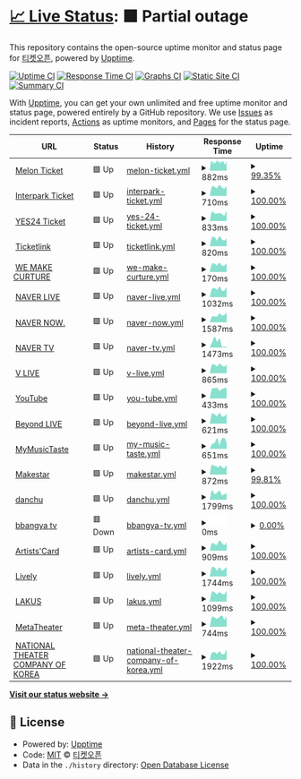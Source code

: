 # [📈 Live Status](https://ticketopen.github.io): <!--live status--> **🟧 Partial outage**

This repository contains the open-source uptime monitor and status page for [티켓오픈](https://ticketopen.github.io), powered by [Upptime](https://github.com/upptime/upptime).

[![Uptime CI](https://github.com/TicketOpen/status/workflows/Uptime%20CI/badge.svg)](https://github.com/TicketOpen/status/actions?query=workflow%3A%22Uptime+CI%22)
[![Response Time CI](https://github.com/TicketOpen/status/workflows/Response%20Time%20CI/badge.svg)](https://github.com/TicketOpen/status/actions?query=workflow%3A%22Response+Time+CI%22)
[![Graphs CI](https://github.com/TicketOpen/status/workflows/Graphs%20CI/badge.svg)](https://github.com/TicketOpen/status/actions?query=workflow%3A%22Graphs+CI%22)
[![Static Site CI](https://github.com/TicketOpen/status/workflows/Static%20Site%20CI/badge.svg)](https://github.com/TicketOpen/status/actions?query=workflow%3A%22Static+Site+CI%22)
[![Summary CI](https://github.com/TicketOpen/status/workflows/Summary%20CI/badge.svg)](https://github.com/TicketOpen/status/actions?query=workflow%3A%22Summary+CI%22)

With [Upptime](https://upptime.js.org), you can get your own unlimited and free uptime monitor and status page, powered entirely by a GitHub repository. We use [Issues](https://github.com/TicketOpen/status/issues) as incident reports, [Actions](https://github.com/TicketOpen/status/actions) as uptime monitors, and [Pages](https://ticketopen.github.io) for the status page.

<!--start: status pages-->
<!-- This summary is generated by Upptime (https://github.com/upptime/upptime) -->
<!-- Do not edit this manually, your changes will be overwritten -->
<!-- prettier-ignore -->
| URL | Status | History | Response Time | Uptime |
| --- | ------ | ------- | ------------- | ------ |
| <img alt="" src="https://icons.duckduckgo.com/ip3/ticket.melon.com.ico" height="13"> [Melon Ticket](https://ticket.melon.com) | 🟩 Up | [melon-ticket.yml](https://github.com/TicketOpen/status/commits/HEAD/history/melon-ticket.yml) | <details><summary><img alt="Response time graph" src="./graphs/melon-ticket/response-time-week.png" height="20"> 882ms</summary><br><a href="https://ticket-status.cord.town/history/melon-ticket"><img alt="Response time 839" src="https://img.shields.io/endpoint?url=https%3A%2F%2Fraw.githubusercontent.com%2FTicketOpen%2Fstatus%2FHEAD%2Fapi%2Fmelon-ticket%2Fresponse-time.json"></a><br><a href="https://ticket-status.cord.town/history/melon-ticket"><img alt="24-hour response time 1036" src="https://img.shields.io/endpoint?url=https%3A%2F%2Fraw.githubusercontent.com%2FTicketOpen%2Fstatus%2FHEAD%2Fapi%2Fmelon-ticket%2Fresponse-time-day.json"></a><br><a href="https://ticket-status.cord.town/history/melon-ticket"><img alt="7-day response time 882" src="https://img.shields.io/endpoint?url=https%3A%2F%2Fraw.githubusercontent.com%2FTicketOpen%2Fstatus%2FHEAD%2Fapi%2Fmelon-ticket%2Fresponse-time-week.json"></a><br><a href="https://ticket-status.cord.town/history/melon-ticket"><img alt="30-day response time 880" src="https://img.shields.io/endpoint?url=https%3A%2F%2Fraw.githubusercontent.com%2FTicketOpen%2Fstatus%2FHEAD%2Fapi%2Fmelon-ticket%2Fresponse-time-month.json"></a><br><a href="https://ticket-status.cord.town/history/melon-ticket"><img alt="1-year response time 838" src="https://img.shields.io/endpoint?url=https%3A%2F%2Fraw.githubusercontent.com%2FTicketOpen%2Fstatus%2FHEAD%2Fapi%2Fmelon-ticket%2Fresponse-time-year.json"></a></details> | <details><summary><a href="https://ticket-status.cord.town/history/melon-ticket">99.35%</a></summary><a href="https://ticket-status.cord.town/history/melon-ticket"><img alt="All-time uptime 99.77%" src="https://img.shields.io/endpoint?url=https%3A%2F%2Fraw.githubusercontent.com%2FTicketOpen%2Fstatus%2FHEAD%2Fapi%2Fmelon-ticket%2Fuptime.json"></a><br><a href="https://ticket-status.cord.town/history/melon-ticket"><img alt="24-hour uptime 100.00%" src="https://img.shields.io/endpoint?url=https%3A%2F%2Fraw.githubusercontent.com%2FTicketOpen%2Fstatus%2FHEAD%2Fapi%2Fmelon-ticket%2Fuptime-day.json"></a><br><a href="https://ticket-status.cord.town/history/melon-ticket"><img alt="7-day uptime 99.35%" src="https://img.shields.io/endpoint?url=https%3A%2F%2Fraw.githubusercontent.com%2FTicketOpen%2Fstatus%2FHEAD%2Fapi%2Fmelon-ticket%2Fuptime-week.json"></a><br><a href="https://ticket-status.cord.town/history/melon-ticket"><img alt="30-day uptime 99.85%" src="https://img.shields.io/endpoint?url=https%3A%2F%2Fraw.githubusercontent.com%2FTicketOpen%2Fstatus%2FHEAD%2Fapi%2Fmelon-ticket%2Fuptime-month.json"></a><br><a href="https://ticket-status.cord.town/history/melon-ticket"><img alt="1-year uptime 99.50%" src="https://img.shields.io/endpoint?url=https%3A%2F%2Fraw.githubusercontent.com%2FTicketOpen%2Fstatus%2FHEAD%2Fapi%2Fmelon-ticket%2Fuptime-year.json"></a></details>
| <img alt="" src="https://icons.duckduckgo.com/ip3/ticket.interpark.com.ico" height="13"> [Interpark Ticket](http://ticket.interpark.com) | 🟩 Up | [interpark-ticket.yml](https://github.com/TicketOpen/status/commits/HEAD/history/interpark-ticket.yml) | <details><summary><img alt="Response time graph" src="./graphs/interpark-ticket/response-time-week.png" height="20"> 710ms</summary><br><a href="https://ticket-status.cord.town/history/interpark-ticket"><img alt="Response time 828" src="https://img.shields.io/endpoint?url=https%3A%2F%2Fraw.githubusercontent.com%2FTicketOpen%2Fstatus%2FHEAD%2Fapi%2Finterpark-ticket%2Fresponse-time.json"></a><br><a href="https://ticket-status.cord.town/history/interpark-ticket"><img alt="24-hour response time 771" src="https://img.shields.io/endpoint?url=https%3A%2F%2Fraw.githubusercontent.com%2FTicketOpen%2Fstatus%2FHEAD%2Fapi%2Finterpark-ticket%2Fresponse-time-day.json"></a><br><a href="https://ticket-status.cord.town/history/interpark-ticket"><img alt="7-day response time 710" src="https://img.shields.io/endpoint?url=https%3A%2F%2Fraw.githubusercontent.com%2FTicketOpen%2Fstatus%2FHEAD%2Fapi%2Finterpark-ticket%2Fresponse-time-week.json"></a><br><a href="https://ticket-status.cord.town/history/interpark-ticket"><img alt="30-day response time 728" src="https://img.shields.io/endpoint?url=https%3A%2F%2Fraw.githubusercontent.com%2FTicketOpen%2Fstatus%2FHEAD%2Fapi%2Finterpark-ticket%2Fresponse-time-month.json"></a><br><a href="https://ticket-status.cord.town/history/interpark-ticket"><img alt="1-year response time 805" src="https://img.shields.io/endpoint?url=https%3A%2F%2Fraw.githubusercontent.com%2FTicketOpen%2Fstatus%2FHEAD%2Fapi%2Finterpark-ticket%2Fresponse-time-year.json"></a></details> | <details><summary><a href="https://ticket-status.cord.town/history/interpark-ticket">100.00%</a></summary><a href="https://ticket-status.cord.town/history/interpark-ticket"><img alt="All-time uptime 99.99%" src="https://img.shields.io/endpoint?url=https%3A%2F%2Fraw.githubusercontent.com%2FTicketOpen%2Fstatus%2FHEAD%2Fapi%2Finterpark-ticket%2Fuptime.json"></a><br><a href="https://ticket-status.cord.town/history/interpark-ticket"><img alt="24-hour uptime 100.00%" src="https://img.shields.io/endpoint?url=https%3A%2F%2Fraw.githubusercontent.com%2FTicketOpen%2Fstatus%2FHEAD%2Fapi%2Finterpark-ticket%2Fuptime-day.json"></a><br><a href="https://ticket-status.cord.town/history/interpark-ticket"><img alt="7-day uptime 100.00%" src="https://img.shields.io/endpoint?url=https%3A%2F%2Fraw.githubusercontent.com%2FTicketOpen%2Fstatus%2FHEAD%2Fapi%2Finterpark-ticket%2Fuptime-week.json"></a><br><a href="https://ticket-status.cord.town/history/interpark-ticket"><img alt="30-day uptime 100.00%" src="https://img.shields.io/endpoint?url=https%3A%2F%2Fraw.githubusercontent.com%2FTicketOpen%2Fstatus%2FHEAD%2Fapi%2Finterpark-ticket%2Fuptime-month.json"></a><br><a href="https://ticket-status.cord.town/history/interpark-ticket"><img alt="1-year uptime 100.00%" src="https://img.shields.io/endpoint?url=https%3A%2F%2Fraw.githubusercontent.com%2FTicketOpen%2Fstatus%2FHEAD%2Fapi%2Finterpark-ticket%2Fuptime-year.json"></a></details>
| <img alt="" src="https://icons.duckduckgo.com/ip3/ticket.yes24.com.ico" height="13"> [YES24 Ticket](http://ticket.yes24.com) | 🟩 Up | [yes-24-ticket.yml](https://github.com/TicketOpen/status/commits/HEAD/history/yes-24-ticket.yml) | <details><summary><img alt="Response time graph" src="./graphs/yes-24-ticket/response-time-week.png" height="20"> 833ms</summary><br><a href="https://ticket-status.cord.town/history/yes-24-ticket"><img alt="Response time 1188" src="https://img.shields.io/endpoint?url=https%3A%2F%2Fraw.githubusercontent.com%2FTicketOpen%2Fstatus%2FHEAD%2Fapi%2Fyes-24-ticket%2Fresponse-time.json"></a><br><a href="https://ticket-status.cord.town/history/yes-24-ticket"><img alt="24-hour response time 1086" src="https://img.shields.io/endpoint?url=https%3A%2F%2Fraw.githubusercontent.com%2FTicketOpen%2Fstatus%2FHEAD%2Fapi%2Fyes-24-ticket%2Fresponse-time-day.json"></a><br><a href="https://ticket-status.cord.town/history/yes-24-ticket"><img alt="7-day response time 833" src="https://img.shields.io/endpoint?url=https%3A%2F%2Fraw.githubusercontent.com%2FTicketOpen%2Fstatus%2FHEAD%2Fapi%2Fyes-24-ticket%2Fresponse-time-week.json"></a><br><a href="https://ticket-status.cord.town/history/yes-24-ticket"><img alt="30-day response time 917" src="https://img.shields.io/endpoint?url=https%3A%2F%2Fraw.githubusercontent.com%2FTicketOpen%2Fstatus%2FHEAD%2Fapi%2Fyes-24-ticket%2Fresponse-time-month.json"></a><br><a href="https://ticket-status.cord.town/history/yes-24-ticket"><img alt="1-year response time 1221" src="https://img.shields.io/endpoint?url=https%3A%2F%2Fraw.githubusercontent.com%2FTicketOpen%2Fstatus%2FHEAD%2Fapi%2Fyes-24-ticket%2Fresponse-time-year.json"></a></details> | <details><summary><a href="https://ticket-status.cord.town/history/yes-24-ticket">100.00%</a></summary><a href="https://ticket-status.cord.town/history/yes-24-ticket"><img alt="All-time uptime 97.71%" src="https://img.shields.io/endpoint?url=https%3A%2F%2Fraw.githubusercontent.com%2FTicketOpen%2Fstatus%2FHEAD%2Fapi%2Fyes-24-ticket%2Fuptime.json"></a><br><a href="https://ticket-status.cord.town/history/yes-24-ticket"><img alt="24-hour uptime 100.00%" src="https://img.shields.io/endpoint?url=https%3A%2F%2Fraw.githubusercontent.com%2FTicketOpen%2Fstatus%2FHEAD%2Fapi%2Fyes-24-ticket%2Fuptime-day.json"></a><br><a href="https://ticket-status.cord.town/history/yes-24-ticket"><img alt="7-day uptime 100.00%" src="https://img.shields.io/endpoint?url=https%3A%2F%2Fraw.githubusercontent.com%2FTicketOpen%2Fstatus%2FHEAD%2Fapi%2Fyes-24-ticket%2Fuptime-week.json"></a><br><a href="https://ticket-status.cord.town/history/yes-24-ticket"><img alt="30-day uptime 100.00%" src="https://img.shields.io/endpoint?url=https%3A%2F%2Fraw.githubusercontent.com%2FTicketOpen%2Fstatus%2FHEAD%2Fapi%2Fyes-24-ticket%2Fuptime-month.json"></a><br><a href="https://ticket-status.cord.town/history/yes-24-ticket"><img alt="1-year uptime 95.13%" src="https://img.shields.io/endpoint?url=https%3A%2F%2Fraw.githubusercontent.com%2FTicketOpen%2Fstatus%2FHEAD%2Fapi%2Fyes-24-ticket%2Fuptime-year.json"></a></details>
| <img alt="" src="https://icons.duckduckgo.com/ip3/ticket.wemakeprice.com.ico" height="13"> [Ticketlink](https://ticket.wemakeprice.com) | 🟩 Up | [ticketlink.yml](https://github.com/TicketOpen/status/commits/HEAD/history/ticketlink.yml) | <details><summary><img alt="Response time graph" src="./graphs/ticketlink/response-time-week.png" height="20"> 820ms</summary><br><a href="https://ticket-status.cord.town/history/ticketlink"><img alt="Response time 816" src="https://img.shields.io/endpoint?url=https%3A%2F%2Fraw.githubusercontent.com%2FTicketOpen%2Fstatus%2FHEAD%2Fapi%2Fticketlink%2Fresponse-time.json"></a><br><a href="https://ticket-status.cord.town/history/ticketlink"><img alt="24-hour response time 819" src="https://img.shields.io/endpoint?url=https%3A%2F%2Fraw.githubusercontent.com%2FTicketOpen%2Fstatus%2FHEAD%2Fapi%2Fticketlink%2Fresponse-time-day.json"></a><br><a href="https://ticket-status.cord.town/history/ticketlink"><img alt="7-day response time 820" src="https://img.shields.io/endpoint?url=https%3A%2F%2Fraw.githubusercontent.com%2FTicketOpen%2Fstatus%2FHEAD%2Fapi%2Fticketlink%2Fresponse-time-week.json"></a><br><a href="https://ticket-status.cord.town/history/ticketlink"><img alt="30-day response time 791" src="https://img.shields.io/endpoint?url=https%3A%2F%2Fraw.githubusercontent.com%2FTicketOpen%2Fstatus%2FHEAD%2Fapi%2Fticketlink%2Fresponse-time-month.json"></a><br><a href="https://ticket-status.cord.town/history/ticketlink"><img alt="1-year response time 773" src="https://img.shields.io/endpoint?url=https%3A%2F%2Fraw.githubusercontent.com%2FTicketOpen%2Fstatus%2FHEAD%2Fapi%2Fticketlink%2Fresponse-time-year.json"></a></details> | <details><summary><a href="https://ticket-status.cord.town/history/ticketlink">100.00%</a></summary><a href="https://ticket-status.cord.town/history/ticketlink"><img alt="All-time uptime 100.00%" src="https://img.shields.io/endpoint?url=https%3A%2F%2Fraw.githubusercontent.com%2FTicketOpen%2Fstatus%2FHEAD%2Fapi%2Fticketlink%2Fuptime.json"></a><br><a href="https://ticket-status.cord.town/history/ticketlink"><img alt="24-hour uptime 100.00%" src="https://img.shields.io/endpoint?url=https%3A%2F%2Fraw.githubusercontent.com%2FTicketOpen%2Fstatus%2FHEAD%2Fapi%2Fticketlink%2Fuptime-day.json"></a><br><a href="https://ticket-status.cord.town/history/ticketlink"><img alt="7-day uptime 100.00%" src="https://img.shields.io/endpoint?url=https%3A%2F%2Fraw.githubusercontent.com%2FTicketOpen%2Fstatus%2FHEAD%2Fapi%2Fticketlink%2Fuptime-week.json"></a><br><a href="https://ticket-status.cord.town/history/ticketlink"><img alt="30-day uptime 100.00%" src="https://img.shields.io/endpoint?url=https%3A%2F%2Fraw.githubusercontent.com%2FTicketOpen%2Fstatus%2FHEAD%2Fapi%2Fticketlink%2Fuptime-month.json"></a><br><a href="https://ticket-status.cord.town/history/ticketlink"><img alt="1-year uptime 100.00%" src="https://img.shields.io/endpoint?url=https%3A%2F%2Fraw.githubusercontent.com%2FTicketOpen%2Fstatus%2FHEAD%2Fapi%2Fticketlink%2Fuptime-year.json"></a></details>
| <img alt="" src="https://icons.duckduckgo.com/ip3/ticket.wemakeprice.com.ico" height="13"> [WE MAKE CURTURE](https://ticket.wemakeprice.com) | 🟩 Up | [we-make-curture.yml](https://github.com/TicketOpen/status/commits/HEAD/history/we-make-curture.yml) | <details><summary><img alt="Response time graph" src="./graphs/we-make-curture/response-time-week.png" height="20"> 170ms</summary><br><a href="https://ticket-status.cord.town/history/we-make-curture"><img alt="Response time 166" src="https://img.shields.io/endpoint?url=https%3A%2F%2Fraw.githubusercontent.com%2FTicketOpen%2Fstatus%2FHEAD%2Fapi%2Fwe-make-curture%2Fresponse-time.json"></a><br><a href="https://ticket-status.cord.town/history/we-make-curture"><img alt="24-hour response time 199" src="https://img.shields.io/endpoint?url=https%3A%2F%2Fraw.githubusercontent.com%2FTicketOpen%2Fstatus%2FHEAD%2Fapi%2Fwe-make-curture%2Fresponse-time-day.json"></a><br><a href="https://ticket-status.cord.town/history/we-make-curture"><img alt="7-day response time 170" src="https://img.shields.io/endpoint?url=https%3A%2F%2Fraw.githubusercontent.com%2FTicketOpen%2Fstatus%2FHEAD%2Fapi%2Fwe-make-curture%2Fresponse-time-week.json"></a><br><a href="https://ticket-status.cord.town/history/we-make-curture"><img alt="30-day response time 175" src="https://img.shields.io/endpoint?url=https%3A%2F%2Fraw.githubusercontent.com%2FTicketOpen%2Fstatus%2FHEAD%2Fapi%2Fwe-make-curture%2Fresponse-time-month.json"></a><br><a href="https://ticket-status.cord.town/history/we-make-curture"><img alt="1-year response time 168" src="https://img.shields.io/endpoint?url=https%3A%2F%2Fraw.githubusercontent.com%2FTicketOpen%2Fstatus%2FHEAD%2Fapi%2Fwe-make-curture%2Fresponse-time-year.json"></a></details> | <details><summary><a href="https://ticket-status.cord.town/history/we-make-curture">100.00%</a></summary><a href="https://ticket-status.cord.town/history/we-make-curture"><img alt="All-time uptime 100.00%" src="https://img.shields.io/endpoint?url=https%3A%2F%2Fraw.githubusercontent.com%2FTicketOpen%2Fstatus%2FHEAD%2Fapi%2Fwe-make-curture%2Fuptime.json"></a><br><a href="https://ticket-status.cord.town/history/we-make-curture"><img alt="24-hour uptime 100.00%" src="https://img.shields.io/endpoint?url=https%3A%2F%2Fraw.githubusercontent.com%2FTicketOpen%2Fstatus%2FHEAD%2Fapi%2Fwe-make-curture%2Fuptime-day.json"></a><br><a href="https://ticket-status.cord.town/history/we-make-curture"><img alt="7-day uptime 100.00%" src="https://img.shields.io/endpoint?url=https%3A%2F%2Fraw.githubusercontent.com%2FTicketOpen%2Fstatus%2FHEAD%2Fapi%2Fwe-make-curture%2Fuptime-week.json"></a><br><a href="https://ticket-status.cord.town/history/we-make-curture"><img alt="30-day uptime 100.00%" src="https://img.shields.io/endpoint?url=https%3A%2F%2Fraw.githubusercontent.com%2FTicketOpen%2Fstatus%2FHEAD%2Fapi%2Fwe-make-curture%2Fuptime-month.json"></a><br><a href="https://ticket-status.cord.town/history/we-make-curture"><img alt="1-year uptime 100.00%" src="https://img.shields.io/endpoint?url=https%3A%2F%2Fraw.githubusercontent.com%2FTicketOpen%2Fstatus%2FHEAD%2Fapi%2Fwe-make-curture%2Fuptime-year.json"></a></details>
| <img alt="" src="https://icons.duckduckgo.com/ip3/live.naver.com.ico" height="13"> [NAVER LIVE](https://live.naver.com) | 🟩 Up | [naver-live.yml](https://github.com/TicketOpen/status/commits/HEAD/history/naver-live.yml) | <details><summary><img alt="Response time graph" src="./graphs/naver-live/response-time-week.png" height="20"> 1032ms</summary><br><a href="https://ticket-status.cord.town/history/naver-live"><img alt="Response time 1018" src="https://img.shields.io/endpoint?url=https%3A%2F%2Fraw.githubusercontent.com%2FTicketOpen%2Fstatus%2FHEAD%2Fapi%2Fnaver-live%2Fresponse-time.json"></a><br><a href="https://ticket-status.cord.town/history/naver-live"><img alt="24-hour response time 1212" src="https://img.shields.io/endpoint?url=https%3A%2F%2Fraw.githubusercontent.com%2FTicketOpen%2Fstatus%2FHEAD%2Fapi%2Fnaver-live%2Fresponse-time-day.json"></a><br><a href="https://ticket-status.cord.town/history/naver-live"><img alt="7-day response time 1032" src="https://img.shields.io/endpoint?url=https%3A%2F%2Fraw.githubusercontent.com%2FTicketOpen%2Fstatus%2FHEAD%2Fapi%2Fnaver-live%2Fresponse-time-week.json"></a><br><a href="https://ticket-status.cord.town/history/naver-live"><img alt="30-day response time 1048" src="https://img.shields.io/endpoint?url=https%3A%2F%2Fraw.githubusercontent.com%2FTicketOpen%2Fstatus%2FHEAD%2Fapi%2Fnaver-live%2Fresponse-time-month.json"></a><br><a href="https://ticket-status.cord.town/history/naver-live"><img alt="1-year response time 1023" src="https://img.shields.io/endpoint?url=https%3A%2F%2Fraw.githubusercontent.com%2FTicketOpen%2Fstatus%2FHEAD%2Fapi%2Fnaver-live%2Fresponse-time-year.json"></a></details> | <details><summary><a href="https://ticket-status.cord.town/history/naver-live">100.00%</a></summary><a href="https://ticket-status.cord.town/history/naver-live"><img alt="All-time uptime 100.00%" src="https://img.shields.io/endpoint?url=https%3A%2F%2Fraw.githubusercontent.com%2FTicketOpen%2Fstatus%2FHEAD%2Fapi%2Fnaver-live%2Fuptime.json"></a><br><a href="https://ticket-status.cord.town/history/naver-live"><img alt="24-hour uptime 100.00%" src="https://img.shields.io/endpoint?url=https%3A%2F%2Fraw.githubusercontent.com%2FTicketOpen%2Fstatus%2FHEAD%2Fapi%2Fnaver-live%2Fuptime-day.json"></a><br><a href="https://ticket-status.cord.town/history/naver-live"><img alt="7-day uptime 100.00%" src="https://img.shields.io/endpoint?url=https%3A%2F%2Fraw.githubusercontent.com%2FTicketOpen%2Fstatus%2FHEAD%2Fapi%2Fnaver-live%2Fuptime-week.json"></a><br><a href="https://ticket-status.cord.town/history/naver-live"><img alt="30-day uptime 100.00%" src="https://img.shields.io/endpoint?url=https%3A%2F%2Fraw.githubusercontent.com%2FTicketOpen%2Fstatus%2FHEAD%2Fapi%2Fnaver-live%2Fuptime-month.json"></a><br><a href="https://ticket-status.cord.town/history/naver-live"><img alt="1-year uptime 99.99%" src="https://img.shields.io/endpoint?url=https%3A%2F%2Fraw.githubusercontent.com%2FTicketOpen%2Fstatus%2FHEAD%2Fapi%2Fnaver-live%2Fuptime-year.json"></a></details>
| <img alt="" src="https://icons.duckduckgo.com/ip3/now.naver.com.ico" height="13"> [NAVER NOW.](https://now.naver.com) | 🟩 Up | [naver-now.yml](https://github.com/TicketOpen/status/commits/HEAD/history/naver-now.yml) | <details><summary><img alt="Response time graph" src="./graphs/naver-now/response-time-week.png" height="20"> 1587ms</summary><br><a href="https://ticket-status.cord.town/history/naver-now"><img alt="Response time 1183" src="https://img.shields.io/endpoint?url=https%3A%2F%2Fraw.githubusercontent.com%2FTicketOpen%2Fstatus%2FHEAD%2Fapi%2Fnaver-now%2Fresponse-time.json"></a><br><a href="https://ticket-status.cord.town/history/naver-now"><img alt="24-hour response time 2175" src="https://img.shields.io/endpoint?url=https%3A%2F%2Fraw.githubusercontent.com%2FTicketOpen%2Fstatus%2FHEAD%2Fapi%2Fnaver-now%2Fresponse-time-day.json"></a><br><a href="https://ticket-status.cord.town/history/naver-now"><img alt="7-day response time 1587" src="https://img.shields.io/endpoint?url=https%3A%2F%2Fraw.githubusercontent.com%2FTicketOpen%2Fstatus%2FHEAD%2Fapi%2Fnaver-now%2Fresponse-time-week.json"></a><br><a href="https://ticket-status.cord.town/history/naver-now"><img alt="30-day response time 1514" src="https://img.shields.io/endpoint?url=https%3A%2F%2Fraw.githubusercontent.com%2FTicketOpen%2Fstatus%2FHEAD%2Fapi%2Fnaver-now%2Fresponse-time-month.json"></a><br><a href="https://ticket-status.cord.town/history/naver-now"><img alt="1-year response time 1230" src="https://img.shields.io/endpoint?url=https%3A%2F%2Fraw.githubusercontent.com%2FTicketOpen%2Fstatus%2FHEAD%2Fapi%2Fnaver-now%2Fresponse-time-year.json"></a></details> | <details><summary><a href="https://ticket-status.cord.town/history/naver-now">100.00%</a></summary><a href="https://ticket-status.cord.town/history/naver-now"><img alt="All-time uptime 99.99%" src="https://img.shields.io/endpoint?url=https%3A%2F%2Fraw.githubusercontent.com%2FTicketOpen%2Fstatus%2FHEAD%2Fapi%2Fnaver-now%2Fuptime.json"></a><br><a href="https://ticket-status.cord.town/history/naver-now"><img alt="24-hour uptime 100.00%" src="https://img.shields.io/endpoint?url=https%3A%2F%2Fraw.githubusercontent.com%2FTicketOpen%2Fstatus%2FHEAD%2Fapi%2Fnaver-now%2Fuptime-day.json"></a><br><a href="https://ticket-status.cord.town/history/naver-now"><img alt="7-day uptime 100.00%" src="https://img.shields.io/endpoint?url=https%3A%2F%2Fraw.githubusercontent.com%2FTicketOpen%2Fstatus%2FHEAD%2Fapi%2Fnaver-now%2Fuptime-week.json"></a><br><a href="https://ticket-status.cord.town/history/naver-now"><img alt="30-day uptime 100.00%" src="https://img.shields.io/endpoint?url=https%3A%2F%2Fraw.githubusercontent.com%2FTicketOpen%2Fstatus%2FHEAD%2Fapi%2Fnaver-now%2Fuptime-month.json"></a><br><a href="https://ticket-status.cord.town/history/naver-now"><img alt="1-year uptime 99.99%" src="https://img.shields.io/endpoint?url=https%3A%2F%2Fraw.githubusercontent.com%2FTicketOpen%2Fstatus%2FHEAD%2Fapi%2Fnaver-now%2Fuptime-year.json"></a></details>
| <img alt="" src="https://icons.duckduckgo.com/ip3/tv.naver.com.ico" height="13"> [NAVER TV](https://tv.naver.com) | 🟩 Up | [naver-tv.yml](https://github.com/TicketOpen/status/commits/HEAD/history/naver-tv.yml) | <details><summary><img alt="Response time graph" src="./graphs/naver-tv/response-time-week.png" height="20"> 1473ms</summary><br><a href="https://ticket-status.cord.town/history/naver-tv"><img alt="Response time 1792" src="https://img.shields.io/endpoint?url=https%3A%2F%2Fraw.githubusercontent.com%2FTicketOpen%2Fstatus%2FHEAD%2Fapi%2Fnaver-tv%2Fresponse-time.json"></a><br><a href="https://ticket-status.cord.town/history/naver-tv"><img alt="24-hour response time 289" src="https://img.shields.io/endpoint?url=https%3A%2F%2Fraw.githubusercontent.com%2FTicketOpen%2Fstatus%2FHEAD%2Fapi%2Fnaver-tv%2Fresponse-time-day.json"></a><br><a href="https://ticket-status.cord.town/history/naver-tv"><img alt="7-day response time 1473" src="https://img.shields.io/endpoint?url=https%3A%2F%2Fraw.githubusercontent.com%2FTicketOpen%2Fstatus%2FHEAD%2Fapi%2Fnaver-tv%2Fresponse-time-week.json"></a><br><a href="https://ticket-status.cord.town/history/naver-tv"><img alt="30-day response time 1685" src="https://img.shields.io/endpoint?url=https%3A%2F%2Fraw.githubusercontent.com%2FTicketOpen%2Fstatus%2FHEAD%2Fapi%2Fnaver-tv%2Fresponse-time-month.json"></a><br><a href="https://ticket-status.cord.town/history/naver-tv"><img alt="1-year response time 1779" src="https://img.shields.io/endpoint?url=https%3A%2F%2Fraw.githubusercontent.com%2FTicketOpen%2Fstatus%2FHEAD%2Fapi%2Fnaver-tv%2Fresponse-time-year.json"></a></details> | <details><summary><a href="https://ticket-status.cord.town/history/naver-tv">100.00%</a></summary><a href="https://ticket-status.cord.town/history/naver-tv"><img alt="All-time uptime 100.00%" src="https://img.shields.io/endpoint?url=https%3A%2F%2Fraw.githubusercontent.com%2FTicketOpen%2Fstatus%2FHEAD%2Fapi%2Fnaver-tv%2Fuptime.json"></a><br><a href="https://ticket-status.cord.town/history/naver-tv"><img alt="24-hour uptime 100.00%" src="https://img.shields.io/endpoint?url=https%3A%2F%2Fraw.githubusercontent.com%2FTicketOpen%2Fstatus%2FHEAD%2Fapi%2Fnaver-tv%2Fuptime-day.json"></a><br><a href="https://ticket-status.cord.town/history/naver-tv"><img alt="7-day uptime 100.00%" src="https://img.shields.io/endpoint?url=https%3A%2F%2Fraw.githubusercontent.com%2FTicketOpen%2Fstatus%2FHEAD%2Fapi%2Fnaver-tv%2Fuptime-week.json"></a><br><a href="https://ticket-status.cord.town/history/naver-tv"><img alt="30-day uptime 100.00%" src="https://img.shields.io/endpoint?url=https%3A%2F%2Fraw.githubusercontent.com%2FTicketOpen%2Fstatus%2FHEAD%2Fapi%2Fnaver-tv%2Fuptime-month.json"></a><br><a href="https://ticket-status.cord.town/history/naver-tv"><img alt="1-year uptime 100.00%" src="https://img.shields.io/endpoint?url=https%3A%2F%2Fraw.githubusercontent.com%2FTicketOpen%2Fstatus%2FHEAD%2Fapi%2Fnaver-tv%2Fuptime-year.json"></a></details>
| <img alt="" src="https://icons.duckduckgo.com/ip3/www.vlive.tv.ico" height="13"> [V LIVE](https://www.vlive.tv) | 🟩 Up | [v-live.yml](https://github.com/TicketOpen/status/commits/HEAD/history/v-live.yml) | <details><summary><img alt="Response time graph" src="./graphs/v-live/response-time-week.png" height="20"> 865ms</summary><br><a href="https://ticket-status.cord.town/history/v-live"><img alt="Response time 1147" src="https://img.shields.io/endpoint?url=https%3A%2F%2Fraw.githubusercontent.com%2FTicketOpen%2Fstatus%2FHEAD%2Fapi%2Fv-live%2Fresponse-time.json"></a><br><a href="https://ticket-status.cord.town/history/v-live"><img alt="24-hour response time 955" src="https://img.shields.io/endpoint?url=https%3A%2F%2Fraw.githubusercontent.com%2FTicketOpen%2Fstatus%2FHEAD%2Fapi%2Fv-live%2Fresponse-time-day.json"></a><br><a href="https://ticket-status.cord.town/history/v-live"><img alt="7-day response time 865" src="https://img.shields.io/endpoint?url=https%3A%2F%2Fraw.githubusercontent.com%2FTicketOpen%2Fstatus%2FHEAD%2Fapi%2Fv-live%2Fresponse-time-week.json"></a><br><a href="https://ticket-status.cord.town/history/v-live"><img alt="30-day response time 897" src="https://img.shields.io/endpoint?url=https%3A%2F%2Fraw.githubusercontent.com%2FTicketOpen%2Fstatus%2FHEAD%2Fapi%2Fv-live%2Fresponse-time-month.json"></a><br><a href="https://ticket-status.cord.town/history/v-live"><img alt="1-year response time 1044" src="https://img.shields.io/endpoint?url=https%3A%2F%2Fraw.githubusercontent.com%2FTicketOpen%2Fstatus%2FHEAD%2Fapi%2Fv-live%2Fresponse-time-year.json"></a></details> | <details><summary><a href="https://ticket-status.cord.town/history/v-live">100.00%</a></summary><a href="https://ticket-status.cord.town/history/v-live"><img alt="All-time uptime 99.11%" src="https://img.shields.io/endpoint?url=https%3A%2F%2Fraw.githubusercontent.com%2FTicketOpen%2Fstatus%2FHEAD%2Fapi%2Fv-live%2Fuptime.json"></a><br><a href="https://ticket-status.cord.town/history/v-live"><img alt="24-hour uptime 100.00%" src="https://img.shields.io/endpoint?url=https%3A%2F%2Fraw.githubusercontent.com%2FTicketOpen%2Fstatus%2FHEAD%2Fapi%2Fv-live%2Fuptime-day.json"></a><br><a href="https://ticket-status.cord.town/history/v-live"><img alt="7-day uptime 100.00%" src="https://img.shields.io/endpoint?url=https%3A%2F%2Fraw.githubusercontent.com%2FTicketOpen%2Fstatus%2FHEAD%2Fapi%2Fv-live%2Fuptime-week.json"></a><br><a href="https://ticket-status.cord.town/history/v-live"><img alt="30-day uptime 100.00%" src="https://img.shields.io/endpoint?url=https%3A%2F%2Fraw.githubusercontent.com%2FTicketOpen%2Fstatus%2FHEAD%2Fapi%2Fv-live%2Fuptime-month.json"></a><br><a href="https://ticket-status.cord.town/history/v-live"><img alt="1-year uptime 98.57%" src="https://img.shields.io/endpoint?url=https%3A%2F%2Fraw.githubusercontent.com%2FTicketOpen%2Fstatus%2FHEAD%2Fapi%2Fv-live%2Fuptime-year.json"></a></details>
| <img alt="" src="https://icons.duckduckgo.com/ip3/www.youtube.com.ico" height="13"> [YouTube](https://www.youtube.com) | 🟩 Up | [you-tube.yml](https://github.com/TicketOpen/status/commits/HEAD/history/you-tube.yml) | <details><summary><img alt="Response time graph" src="./graphs/you-tube/response-time-week.png" height="20"> 433ms</summary><br><a href="https://ticket-status.cord.town/history/you-tube"><img alt="Response time 335" src="https://img.shields.io/endpoint?url=https%3A%2F%2Fraw.githubusercontent.com%2FTicketOpen%2Fstatus%2FHEAD%2Fapi%2Fyou-tube%2Fresponse-time.json"></a><br><a href="https://ticket-status.cord.town/history/you-tube"><img alt="24-hour response time 475" src="https://img.shields.io/endpoint?url=https%3A%2F%2Fraw.githubusercontent.com%2FTicketOpen%2Fstatus%2FHEAD%2Fapi%2Fyou-tube%2Fresponse-time-day.json"></a><br><a href="https://ticket-status.cord.town/history/you-tube"><img alt="7-day response time 433" src="https://img.shields.io/endpoint?url=https%3A%2F%2Fraw.githubusercontent.com%2FTicketOpen%2Fstatus%2FHEAD%2Fapi%2Fyou-tube%2Fresponse-time-week.json"></a><br><a href="https://ticket-status.cord.town/history/you-tube"><img alt="30-day response time 415" src="https://img.shields.io/endpoint?url=https%3A%2F%2Fraw.githubusercontent.com%2FTicketOpen%2Fstatus%2FHEAD%2Fapi%2Fyou-tube%2Fresponse-time-month.json"></a><br><a href="https://ticket-status.cord.town/history/you-tube"><img alt="1-year response time 351" src="https://img.shields.io/endpoint?url=https%3A%2F%2Fraw.githubusercontent.com%2FTicketOpen%2Fstatus%2FHEAD%2Fapi%2Fyou-tube%2Fresponse-time-year.json"></a></details> | <details><summary><a href="https://ticket-status.cord.town/history/you-tube">100.00%</a></summary><a href="https://ticket-status.cord.town/history/you-tube"><img alt="All-time uptime 100.00%" src="https://img.shields.io/endpoint?url=https%3A%2F%2Fraw.githubusercontent.com%2FTicketOpen%2Fstatus%2FHEAD%2Fapi%2Fyou-tube%2Fuptime.json"></a><br><a href="https://ticket-status.cord.town/history/you-tube"><img alt="24-hour uptime 100.00%" src="https://img.shields.io/endpoint?url=https%3A%2F%2Fraw.githubusercontent.com%2FTicketOpen%2Fstatus%2FHEAD%2Fapi%2Fyou-tube%2Fuptime-day.json"></a><br><a href="https://ticket-status.cord.town/history/you-tube"><img alt="7-day uptime 100.00%" src="https://img.shields.io/endpoint?url=https%3A%2F%2Fraw.githubusercontent.com%2FTicketOpen%2Fstatus%2FHEAD%2Fapi%2Fyou-tube%2Fuptime-week.json"></a><br><a href="https://ticket-status.cord.town/history/you-tube"><img alt="30-day uptime 100.00%" src="https://img.shields.io/endpoint?url=https%3A%2F%2Fraw.githubusercontent.com%2FTicketOpen%2Fstatus%2FHEAD%2Fapi%2Fyou-tube%2Fuptime-month.json"></a><br><a href="https://ticket-status.cord.town/history/you-tube"><img alt="1-year uptime 100.00%" src="https://img.shields.io/endpoint?url=https%3A%2F%2Fraw.githubusercontent.com%2FTicketOpen%2Fstatus%2FHEAD%2Fapi%2Fyou-tube%2Fuptime-year.json"></a></details>
| <img alt="" src="https://icons.duckduckgo.com/ip3/beyondlive.com.ico" height="13"> [Beyond LIVE](https://beyondlive.com) | 🟩 Up | [beyond-live.yml](https://github.com/TicketOpen/status/commits/HEAD/history/beyond-live.yml) | <details><summary><img alt="Response time graph" src="./graphs/beyond-live/response-time-week.png" height="20"> 621ms</summary><br><a href="https://ticket-status.cord.town/history/beyond-live"><img alt="Response time 937" src="https://img.shields.io/endpoint?url=https%3A%2F%2Fraw.githubusercontent.com%2FTicketOpen%2Fstatus%2FHEAD%2Fapi%2Fbeyond-live%2Fresponse-time.json"></a><br><a href="https://ticket-status.cord.town/history/beyond-live"><img alt="24-hour response time 669" src="https://img.shields.io/endpoint?url=https%3A%2F%2Fraw.githubusercontent.com%2FTicketOpen%2Fstatus%2FHEAD%2Fapi%2Fbeyond-live%2Fresponse-time-day.json"></a><br><a href="https://ticket-status.cord.town/history/beyond-live"><img alt="7-day response time 621" src="https://img.shields.io/endpoint?url=https%3A%2F%2Fraw.githubusercontent.com%2FTicketOpen%2Fstatus%2FHEAD%2Fapi%2Fbeyond-live%2Fresponse-time-week.json"></a><br><a href="https://ticket-status.cord.town/history/beyond-live"><img alt="30-day response time 644" src="https://img.shields.io/endpoint?url=https%3A%2F%2Fraw.githubusercontent.com%2FTicketOpen%2Fstatus%2FHEAD%2Fapi%2Fbeyond-live%2Fresponse-time-month.json"></a><br><a href="https://ticket-status.cord.town/history/beyond-live"><img alt="1-year response time 944" src="https://img.shields.io/endpoint?url=https%3A%2F%2Fraw.githubusercontent.com%2FTicketOpen%2Fstatus%2FHEAD%2Fapi%2Fbeyond-live%2Fresponse-time-year.json"></a></details> | <details><summary><a href="https://ticket-status.cord.town/history/beyond-live">100.00%</a></summary><a href="https://ticket-status.cord.town/history/beyond-live"><img alt="All-time uptime 99.69%" src="https://img.shields.io/endpoint?url=https%3A%2F%2Fraw.githubusercontent.com%2FTicketOpen%2Fstatus%2FHEAD%2Fapi%2Fbeyond-live%2Fuptime.json"></a><br><a href="https://ticket-status.cord.town/history/beyond-live"><img alt="24-hour uptime 100.00%" src="https://img.shields.io/endpoint?url=https%3A%2F%2Fraw.githubusercontent.com%2FTicketOpen%2Fstatus%2FHEAD%2Fapi%2Fbeyond-live%2Fuptime-day.json"></a><br><a href="https://ticket-status.cord.town/history/beyond-live"><img alt="7-day uptime 100.00%" src="https://img.shields.io/endpoint?url=https%3A%2F%2Fraw.githubusercontent.com%2FTicketOpen%2Fstatus%2FHEAD%2Fapi%2Fbeyond-live%2Fuptime-week.json"></a><br><a href="https://ticket-status.cord.town/history/beyond-live"><img alt="30-day uptime 100.00%" src="https://img.shields.io/endpoint?url=https%3A%2F%2Fraw.githubusercontent.com%2FTicketOpen%2Fstatus%2FHEAD%2Fapi%2Fbeyond-live%2Fuptime-month.json"></a><br><a href="https://ticket-status.cord.town/history/beyond-live"><img alt="1-year uptime 99.39%" src="https://img.shields.io/endpoint?url=https%3A%2F%2Fraw.githubusercontent.com%2FTicketOpen%2Fstatus%2FHEAD%2Fapi%2Fbeyond-live%2Fuptime-year.json"></a></details>
| <img alt="" src="https://icons.duckduckgo.com/ip3/www.mymusictaste.com.ico" height="13"> [MyMusicTaste](https://www.mymusictaste.com) | 🟩 Up | [my-music-taste.yml](https://github.com/TicketOpen/status/commits/HEAD/history/my-music-taste.yml) | <details><summary><img alt="Response time graph" src="./graphs/my-music-taste/response-time-week.png" height="20"> 651ms</summary><br><a href="https://ticket-status.cord.town/history/my-music-taste"><img alt="Response time 637" src="https://img.shields.io/endpoint?url=https%3A%2F%2Fraw.githubusercontent.com%2FTicketOpen%2Fstatus%2FHEAD%2Fapi%2Fmy-music-taste%2Fresponse-time.json"></a><br><a href="https://ticket-status.cord.town/history/my-music-taste"><img alt="24-hour response time 503" src="https://img.shields.io/endpoint?url=https%3A%2F%2Fraw.githubusercontent.com%2FTicketOpen%2Fstatus%2FHEAD%2Fapi%2Fmy-music-taste%2Fresponse-time-day.json"></a><br><a href="https://ticket-status.cord.town/history/my-music-taste"><img alt="7-day response time 651" src="https://img.shields.io/endpoint?url=https%3A%2F%2Fraw.githubusercontent.com%2FTicketOpen%2Fstatus%2FHEAD%2Fapi%2Fmy-music-taste%2Fresponse-time-week.json"></a><br><a href="https://ticket-status.cord.town/history/my-music-taste"><img alt="30-day response time 584" src="https://img.shields.io/endpoint?url=https%3A%2F%2Fraw.githubusercontent.com%2FTicketOpen%2Fstatus%2FHEAD%2Fapi%2Fmy-music-taste%2Fresponse-time-month.json"></a><br><a href="https://ticket-status.cord.town/history/my-music-taste"><img alt="1-year response time 583" src="https://img.shields.io/endpoint?url=https%3A%2F%2Fraw.githubusercontent.com%2FTicketOpen%2Fstatus%2FHEAD%2Fapi%2Fmy-music-taste%2Fresponse-time-year.json"></a></details> | <details><summary><a href="https://ticket-status.cord.town/history/my-music-taste">100.00%</a></summary><a href="https://ticket-status.cord.town/history/my-music-taste"><img alt="All-time uptime 99.98%" src="https://img.shields.io/endpoint?url=https%3A%2F%2Fraw.githubusercontent.com%2FTicketOpen%2Fstatus%2FHEAD%2Fapi%2Fmy-music-taste%2Fuptime.json"></a><br><a href="https://ticket-status.cord.town/history/my-music-taste"><img alt="24-hour uptime 100.00%" src="https://img.shields.io/endpoint?url=https%3A%2F%2Fraw.githubusercontent.com%2FTicketOpen%2Fstatus%2FHEAD%2Fapi%2Fmy-music-taste%2Fuptime-day.json"></a><br><a href="https://ticket-status.cord.town/history/my-music-taste"><img alt="7-day uptime 100.00%" src="https://img.shields.io/endpoint?url=https%3A%2F%2Fraw.githubusercontent.com%2FTicketOpen%2Fstatus%2FHEAD%2Fapi%2Fmy-music-taste%2Fuptime-week.json"></a><br><a href="https://ticket-status.cord.town/history/my-music-taste"><img alt="30-day uptime 100.00%" src="https://img.shields.io/endpoint?url=https%3A%2F%2Fraw.githubusercontent.com%2FTicketOpen%2Fstatus%2FHEAD%2Fapi%2Fmy-music-taste%2Fuptime-month.json"></a><br><a href="https://ticket-status.cord.town/history/my-music-taste"><img alt="1-year uptime 100.00%" src="https://img.shields.io/endpoint?url=https%3A%2F%2Fraw.githubusercontent.com%2FTicketOpen%2Fstatus%2FHEAD%2Fapi%2Fmy-music-taste%2Fuptime-year.json"></a></details>
| <img alt="" src="https://icons.duckduckgo.com/ip3/www.makestar.co.ico" height="13"> [Makestar](https://www.makestar.co) | 🟩 Up | [makestar.yml](https://github.com/TicketOpen/status/commits/HEAD/history/makestar.yml) | <details><summary><img alt="Response time graph" src="./graphs/makestar/response-time-week.png" height="20"> 872ms</summary><br><a href="https://ticket-status.cord.town/history/makestar"><img alt="Response time 1127" src="https://img.shields.io/endpoint?url=https%3A%2F%2Fraw.githubusercontent.com%2FTicketOpen%2Fstatus%2FHEAD%2Fapi%2Fmakestar%2Fresponse-time.json"></a><br><a href="https://ticket-status.cord.town/history/makestar"><img alt="24-hour response time 984" src="https://img.shields.io/endpoint?url=https%3A%2F%2Fraw.githubusercontent.com%2FTicketOpen%2Fstatus%2FHEAD%2Fapi%2Fmakestar%2Fresponse-time-day.json"></a><br><a href="https://ticket-status.cord.town/history/makestar"><img alt="7-day response time 872" src="https://img.shields.io/endpoint?url=https%3A%2F%2Fraw.githubusercontent.com%2FTicketOpen%2Fstatus%2FHEAD%2Fapi%2Fmakestar%2Fresponse-time-week.json"></a><br><a href="https://ticket-status.cord.town/history/makestar"><img alt="30-day response time 906" src="https://img.shields.io/endpoint?url=https%3A%2F%2Fraw.githubusercontent.com%2FTicketOpen%2Fstatus%2FHEAD%2Fapi%2Fmakestar%2Fresponse-time-month.json"></a><br><a href="https://ticket-status.cord.town/history/makestar"><img alt="1-year response time 1006" src="https://img.shields.io/endpoint?url=https%3A%2F%2Fraw.githubusercontent.com%2FTicketOpen%2Fstatus%2FHEAD%2Fapi%2Fmakestar%2Fresponse-time-year.json"></a></details> | <details><summary><a href="https://ticket-status.cord.town/history/makestar">99.81%</a></summary><a href="https://ticket-status.cord.town/history/makestar"><img alt="All-time uptime 99.96%" src="https://img.shields.io/endpoint?url=https%3A%2F%2Fraw.githubusercontent.com%2FTicketOpen%2Fstatus%2FHEAD%2Fapi%2Fmakestar%2Fuptime.json"></a><br><a href="https://ticket-status.cord.town/history/makestar"><img alt="24-hour uptime 100.00%" src="https://img.shields.io/endpoint?url=https%3A%2F%2Fraw.githubusercontent.com%2FTicketOpen%2Fstatus%2FHEAD%2Fapi%2Fmakestar%2Fuptime-day.json"></a><br><a href="https://ticket-status.cord.town/history/makestar"><img alt="7-day uptime 99.81%" src="https://img.shields.io/endpoint?url=https%3A%2F%2Fraw.githubusercontent.com%2FTicketOpen%2Fstatus%2FHEAD%2Fapi%2Fmakestar%2Fuptime-week.json"></a><br><a href="https://ticket-status.cord.town/history/makestar"><img alt="30-day uptime 99.96%" src="https://img.shields.io/endpoint?url=https%3A%2F%2Fraw.githubusercontent.com%2FTicketOpen%2Fstatus%2FHEAD%2Fapi%2Fmakestar%2Fuptime-month.json"></a><br><a href="https://ticket-status.cord.town/history/makestar"><img alt="1-year uptime 99.98%" src="https://img.shields.io/endpoint?url=https%3A%2F%2Fraw.githubusercontent.com%2FTicketOpen%2Fstatus%2FHEAD%2Fapi%2Fmakestar%2Fuptime-year.json"></a></details>
| <img alt="" src="https://icons.duckduckgo.com/ip3/danchu.tv.ico" height="13"> [danchu](https://danchu.tv) | 🟩 Up | [danchu.yml](https://github.com/TicketOpen/status/commits/HEAD/history/danchu.yml) | <details><summary><img alt="Response time graph" src="./graphs/danchu/response-time-week.png" height="20"> 1799ms</summary><br><a href="https://ticket-status.cord.town/history/danchu"><img alt="Response time 1522" src="https://img.shields.io/endpoint?url=https%3A%2F%2Fraw.githubusercontent.com%2FTicketOpen%2Fstatus%2FHEAD%2Fapi%2Fdanchu%2Fresponse-time.json"></a><br><a href="https://ticket-status.cord.town/history/danchu"><img alt="24-hour response time 1690" src="https://img.shields.io/endpoint?url=https%3A%2F%2Fraw.githubusercontent.com%2FTicketOpen%2Fstatus%2FHEAD%2Fapi%2Fdanchu%2Fresponse-time-day.json"></a><br><a href="https://ticket-status.cord.town/history/danchu"><img alt="7-day response time 1799" src="https://img.shields.io/endpoint?url=https%3A%2F%2Fraw.githubusercontent.com%2FTicketOpen%2Fstatus%2FHEAD%2Fapi%2Fdanchu%2Fresponse-time-week.json"></a><br><a href="https://ticket-status.cord.town/history/danchu"><img alt="30-day response time 1820" src="https://img.shields.io/endpoint?url=https%3A%2F%2Fraw.githubusercontent.com%2FTicketOpen%2Fstatus%2FHEAD%2Fapi%2Fdanchu%2Fresponse-time-month.json"></a><br><a href="https://ticket-status.cord.town/history/danchu"><img alt="1-year response time 1530" src="https://img.shields.io/endpoint?url=https%3A%2F%2Fraw.githubusercontent.com%2FTicketOpen%2Fstatus%2FHEAD%2Fapi%2Fdanchu%2Fresponse-time-year.json"></a></details> | <details><summary><a href="https://ticket-status.cord.town/history/danchu">100.00%</a></summary><a href="https://ticket-status.cord.town/history/danchu"><img alt="All-time uptime 93.45%" src="https://img.shields.io/endpoint?url=https%3A%2F%2Fraw.githubusercontent.com%2FTicketOpen%2Fstatus%2FHEAD%2Fapi%2Fdanchu%2Fuptime.json"></a><br><a href="https://ticket-status.cord.town/history/danchu"><img alt="24-hour uptime 100.00%" src="https://img.shields.io/endpoint?url=https%3A%2F%2Fraw.githubusercontent.com%2FTicketOpen%2Fstatus%2FHEAD%2Fapi%2Fdanchu%2Fuptime-day.json"></a><br><a href="https://ticket-status.cord.town/history/danchu"><img alt="7-day uptime 100.00%" src="https://img.shields.io/endpoint?url=https%3A%2F%2Fraw.githubusercontent.com%2FTicketOpen%2Fstatus%2FHEAD%2Fapi%2Fdanchu%2Fuptime-week.json"></a><br><a href="https://ticket-status.cord.town/history/danchu"><img alt="30-day uptime 100.00%" src="https://img.shields.io/endpoint?url=https%3A%2F%2Fraw.githubusercontent.com%2FTicketOpen%2Fstatus%2FHEAD%2Fapi%2Fdanchu%2Fuptime-month.json"></a><br><a href="https://ticket-status.cord.town/history/danchu"><img alt="1-year uptime 86.35%" src="https://img.shields.io/endpoint?url=https%3A%2F%2Fraw.githubusercontent.com%2FTicketOpen%2Fstatus%2FHEAD%2Fapi%2Fdanchu%2Fuptime-year.json"></a></details>
| <img alt="" src="https://icons.duckduckgo.com/ip3/www.bbangyatv.com.ico" height="13"> [bbangya tv](https://www.bbangyatv.com) | 🟥 Down | [bbangya-tv.yml](https://github.com/TicketOpen/status/commits/HEAD/history/bbangya-tv.yml) | <details><summary><img alt="Response time graph" src="./graphs/bbangya-tv/response-time-week.png" height="20"> 0ms</summary><br><a href="https://ticket-status.cord.town/history/bbangya-tv"><img alt="Response time 123" src="https://img.shields.io/endpoint?url=https%3A%2F%2Fraw.githubusercontent.com%2FTicketOpen%2Fstatus%2FHEAD%2Fapi%2Fbbangya-tv%2Fresponse-time.json"></a><br><a href="https://ticket-status.cord.town/history/bbangya-tv"><img alt="24-hour response time 0" src="https://img.shields.io/endpoint?url=https%3A%2F%2Fraw.githubusercontent.com%2FTicketOpen%2Fstatus%2FHEAD%2Fapi%2Fbbangya-tv%2Fresponse-time-day.json"></a><br><a href="https://ticket-status.cord.town/history/bbangya-tv"><img alt="7-day response time 0" src="https://img.shields.io/endpoint?url=https%3A%2F%2Fraw.githubusercontent.com%2FTicketOpen%2Fstatus%2FHEAD%2Fapi%2Fbbangya-tv%2Fresponse-time-week.json"></a><br><a href="https://ticket-status.cord.town/history/bbangya-tv"><img alt="30-day response time 0" src="https://img.shields.io/endpoint?url=https%3A%2F%2Fraw.githubusercontent.com%2FTicketOpen%2Fstatus%2FHEAD%2Fapi%2Fbbangya-tv%2Fresponse-time-month.json"></a><br><a href="https://ticket-status.cord.town/history/bbangya-tv"><img alt="1-year response time 107" src="https://img.shields.io/endpoint?url=https%3A%2F%2Fraw.githubusercontent.com%2FTicketOpen%2Fstatus%2FHEAD%2Fapi%2Fbbangya-tv%2Fresponse-time-year.json"></a></details> | <details><summary><a href="https://ticket-status.cord.town/history/bbangya-tv">0.00%</a></summary><a href="https://ticket-status.cord.town/history/bbangya-tv"><img alt="All-time uptime 78.78%" src="https://img.shields.io/endpoint?url=https%3A%2F%2Fraw.githubusercontent.com%2FTicketOpen%2Fstatus%2FHEAD%2Fapi%2Fbbangya-tv%2Fuptime.json"></a><br><a href="https://ticket-status.cord.town/history/bbangya-tv"><img alt="24-hour uptime 0.00%" src="https://img.shields.io/endpoint?url=https%3A%2F%2Fraw.githubusercontent.com%2FTicketOpen%2Fstatus%2FHEAD%2Fapi%2Fbbangya-tv%2Fuptime-day.json"></a><br><a href="https://ticket-status.cord.town/history/bbangya-tv"><img alt="7-day uptime 0.00%" src="https://img.shields.io/endpoint?url=https%3A%2F%2Fraw.githubusercontent.com%2FTicketOpen%2Fstatus%2FHEAD%2Fapi%2Fbbangya-tv%2Fuptime-week.json"></a><br><a href="https://ticket-status.cord.town/history/bbangya-tv"><img alt="30-day uptime 1.38%" src="https://img.shields.io/endpoint?url=https%3A%2F%2Fraw.githubusercontent.com%2FTicketOpen%2Fstatus%2FHEAD%2Fapi%2Fbbangya-tv%2Fuptime-month.json"></a><br><a href="https://ticket-status.cord.town/history/bbangya-tv"><img alt="1-year uptime 55.75%" src="https://img.shields.io/endpoint?url=https%3A%2F%2Fraw.githubusercontent.com%2FTicketOpen%2Fstatus%2FHEAD%2Fapi%2Fbbangya-tv%2Fuptime-year.json"></a></details>
| <img alt="" src="https://icons.duckduckgo.com/ip3/artistscard.com.ico" height="13"> [Artists'Card](https://artistscard.com) | 🟩 Up | [artists-card.yml](https://github.com/TicketOpen/status/commits/HEAD/history/artists-card.yml) | <details><summary><img alt="Response time graph" src="./graphs/artists-card/response-time-week.png" height="20"> 909ms</summary><br><a href="https://ticket-status.cord.town/history/artists-card"><img alt="Response time 1028" src="https://img.shields.io/endpoint?url=https%3A%2F%2Fraw.githubusercontent.com%2FTicketOpen%2Fstatus%2FHEAD%2Fapi%2Fartists-card%2Fresponse-time.json"></a><br><a href="https://ticket-status.cord.town/history/artists-card"><img alt="24-hour response time 986" src="https://img.shields.io/endpoint?url=https%3A%2F%2Fraw.githubusercontent.com%2FTicketOpen%2Fstatus%2FHEAD%2Fapi%2Fartists-card%2Fresponse-time-day.json"></a><br><a href="https://ticket-status.cord.town/history/artists-card"><img alt="7-day response time 909" src="https://img.shields.io/endpoint?url=https%3A%2F%2Fraw.githubusercontent.com%2FTicketOpen%2Fstatus%2FHEAD%2Fapi%2Fartists-card%2Fresponse-time-week.json"></a><br><a href="https://ticket-status.cord.town/history/artists-card"><img alt="30-day response time 970" src="https://img.shields.io/endpoint?url=https%3A%2F%2Fraw.githubusercontent.com%2FTicketOpen%2Fstatus%2FHEAD%2Fapi%2Fartists-card%2Fresponse-time-month.json"></a><br><a href="https://ticket-status.cord.town/history/artists-card"><img alt="1-year response time 1009" src="https://img.shields.io/endpoint?url=https%3A%2F%2Fraw.githubusercontent.com%2FTicketOpen%2Fstatus%2FHEAD%2Fapi%2Fartists-card%2Fresponse-time-year.json"></a></details> | <details><summary><a href="https://ticket-status.cord.town/history/artists-card">100.00%</a></summary><a href="https://ticket-status.cord.town/history/artists-card"><img alt="All-time uptime 99.94%" src="https://img.shields.io/endpoint?url=https%3A%2F%2Fraw.githubusercontent.com%2FTicketOpen%2Fstatus%2FHEAD%2Fapi%2Fartists-card%2Fuptime.json"></a><br><a href="https://ticket-status.cord.town/history/artists-card"><img alt="24-hour uptime 100.00%" src="https://img.shields.io/endpoint?url=https%3A%2F%2Fraw.githubusercontent.com%2FTicketOpen%2Fstatus%2FHEAD%2Fapi%2Fartists-card%2Fuptime-day.json"></a><br><a href="https://ticket-status.cord.town/history/artists-card"><img alt="7-day uptime 100.00%" src="https://img.shields.io/endpoint?url=https%3A%2F%2Fraw.githubusercontent.com%2FTicketOpen%2Fstatus%2FHEAD%2Fapi%2Fartists-card%2Fuptime-week.json"></a><br><a href="https://ticket-status.cord.town/history/artists-card"><img alt="30-day uptime 100.00%" src="https://img.shields.io/endpoint?url=https%3A%2F%2Fraw.githubusercontent.com%2FTicketOpen%2Fstatus%2FHEAD%2Fapi%2Fartists-card%2Fuptime-month.json"></a><br><a href="https://ticket-status.cord.town/history/artists-card"><img alt="1-year uptime 99.99%" src="https://img.shields.io/endpoint?url=https%3A%2F%2Fraw.githubusercontent.com%2FTicketOpen%2Fstatus%2FHEAD%2Fapi%2Fartists-card%2Fuptime-year.json"></a></details>
| <img alt="" src="https://icons.duckduckgo.com/ip3/livelystage.com.ico" height="13"> [Lively](https://livelystage.com) | 🟩 Up | [lively.yml](https://github.com/TicketOpen/status/commits/HEAD/history/lively.yml) | <details><summary><img alt="Response time graph" src="./graphs/lively/response-time-week.png" height="20"> 1744ms</summary><br><a href="https://ticket-status.cord.town/history/lively"><img alt="Response time 2073" src="https://img.shields.io/endpoint?url=https%3A%2F%2Fraw.githubusercontent.com%2FTicketOpen%2Fstatus%2FHEAD%2Fapi%2Flively%2Fresponse-time.json"></a><br><a href="https://ticket-status.cord.town/history/lively"><img alt="24-hour response time 2075" src="https://img.shields.io/endpoint?url=https%3A%2F%2Fraw.githubusercontent.com%2FTicketOpen%2Fstatus%2FHEAD%2Fapi%2Flively%2Fresponse-time-day.json"></a><br><a href="https://ticket-status.cord.town/history/lively"><img alt="7-day response time 1744" src="https://img.shields.io/endpoint?url=https%3A%2F%2Fraw.githubusercontent.com%2FTicketOpen%2Fstatus%2FHEAD%2Fapi%2Flively%2Fresponse-time-week.json"></a><br><a href="https://ticket-status.cord.town/history/lively"><img alt="30-day response time 1706" src="https://img.shields.io/endpoint?url=https%3A%2F%2Fraw.githubusercontent.com%2FTicketOpen%2Fstatus%2FHEAD%2Fapi%2Flively%2Fresponse-time-month.json"></a><br><a href="https://ticket-status.cord.town/history/lively"><img alt="1-year response time 2060" src="https://img.shields.io/endpoint?url=https%3A%2F%2Fraw.githubusercontent.com%2FTicketOpen%2Fstatus%2FHEAD%2Fapi%2Flively%2Fresponse-time-year.json"></a></details> | <details><summary><a href="https://ticket-status.cord.town/history/lively">100.00%</a></summary><a href="https://ticket-status.cord.town/history/lively"><img alt="All-time uptime 99.98%" src="https://img.shields.io/endpoint?url=https%3A%2F%2Fraw.githubusercontent.com%2FTicketOpen%2Fstatus%2FHEAD%2Fapi%2Flively%2Fuptime.json"></a><br><a href="https://ticket-status.cord.town/history/lively"><img alt="24-hour uptime 100.00%" src="https://img.shields.io/endpoint?url=https%3A%2F%2Fraw.githubusercontent.com%2FTicketOpen%2Fstatus%2FHEAD%2Fapi%2Flively%2Fuptime-day.json"></a><br><a href="https://ticket-status.cord.town/history/lively"><img alt="7-day uptime 100.00%" src="https://img.shields.io/endpoint?url=https%3A%2F%2Fraw.githubusercontent.com%2FTicketOpen%2Fstatus%2FHEAD%2Fapi%2Flively%2Fuptime-week.json"></a><br><a href="https://ticket-status.cord.town/history/lively"><img alt="30-day uptime 100.00%" src="https://img.shields.io/endpoint?url=https%3A%2F%2Fraw.githubusercontent.com%2FTicketOpen%2Fstatus%2FHEAD%2Fapi%2Flively%2Fuptime-month.json"></a><br><a href="https://ticket-status.cord.town/history/lively"><img alt="1-year uptime 99.97%" src="https://img.shields.io/endpoint?url=https%3A%2F%2Fraw.githubusercontent.com%2FTicketOpen%2Fstatus%2FHEAD%2Fapi%2Flively%2Fuptime-year.json"></a></details>
| <img alt="" src="https://icons.duckduckgo.com/ip3/www.lakus.live.ico" height="13"> [LAKUS](https://www.lakus.live) | 🟩 Up | [lakus.yml](https://github.com/TicketOpen/status/commits/HEAD/history/lakus.yml) | <details><summary><img alt="Response time graph" src="./graphs/lakus/response-time-week.png" height="20"> 1099ms</summary><br><a href="https://ticket-status.cord.town/history/lakus"><img alt="Response time 1273" src="https://img.shields.io/endpoint?url=https%3A%2F%2Fraw.githubusercontent.com%2FTicketOpen%2Fstatus%2FHEAD%2Fapi%2Flakus%2Fresponse-time.json"></a><br><a href="https://ticket-status.cord.town/history/lakus"><img alt="24-hour response time 1352" src="https://img.shields.io/endpoint?url=https%3A%2F%2Fraw.githubusercontent.com%2FTicketOpen%2Fstatus%2FHEAD%2Fapi%2Flakus%2Fresponse-time-day.json"></a><br><a href="https://ticket-status.cord.town/history/lakus"><img alt="7-day response time 1099" src="https://img.shields.io/endpoint?url=https%3A%2F%2Fraw.githubusercontent.com%2FTicketOpen%2Fstatus%2FHEAD%2Fapi%2Flakus%2Fresponse-time-week.json"></a><br><a href="https://ticket-status.cord.town/history/lakus"><img alt="30-day response time 1127" src="https://img.shields.io/endpoint?url=https%3A%2F%2Fraw.githubusercontent.com%2FTicketOpen%2Fstatus%2FHEAD%2Fapi%2Flakus%2Fresponse-time-month.json"></a><br><a href="https://ticket-status.cord.town/history/lakus"><img alt="1-year response time 1240" src="https://img.shields.io/endpoint?url=https%3A%2F%2Fraw.githubusercontent.com%2FTicketOpen%2Fstatus%2FHEAD%2Fapi%2Flakus%2Fresponse-time-year.json"></a></details> | <details><summary><a href="https://ticket-status.cord.town/history/lakus">100.00%</a></summary><a href="https://ticket-status.cord.town/history/lakus"><img alt="All-time uptime 99.99%" src="https://img.shields.io/endpoint?url=https%3A%2F%2Fraw.githubusercontent.com%2FTicketOpen%2Fstatus%2FHEAD%2Fapi%2Flakus%2Fuptime.json"></a><br><a href="https://ticket-status.cord.town/history/lakus"><img alt="24-hour uptime 100.00%" src="https://img.shields.io/endpoint?url=https%3A%2F%2Fraw.githubusercontent.com%2FTicketOpen%2Fstatus%2FHEAD%2Fapi%2Flakus%2Fuptime-day.json"></a><br><a href="https://ticket-status.cord.town/history/lakus"><img alt="7-day uptime 100.00%" src="https://img.shields.io/endpoint?url=https%3A%2F%2Fraw.githubusercontent.com%2FTicketOpen%2Fstatus%2FHEAD%2Fapi%2Flakus%2Fuptime-week.json"></a><br><a href="https://ticket-status.cord.town/history/lakus"><img alt="30-day uptime 100.00%" src="https://img.shields.io/endpoint?url=https%3A%2F%2Fraw.githubusercontent.com%2FTicketOpen%2Fstatus%2FHEAD%2Fapi%2Flakus%2Fuptime-month.json"></a><br><a href="https://ticket-status.cord.town/history/lakus"><img alt="1-year uptime 99.98%" src="https://img.shields.io/endpoint?url=https%3A%2F%2Fraw.githubusercontent.com%2FTicketOpen%2Fstatus%2FHEAD%2Fapi%2Flakus%2Fuptime-year.json"></a></details>
| <img alt="" src="https://icons.duckduckgo.com/ip3/metatheater.live.ico" height="13"> [MetaTheater](https://metatheater.live) | 🟩 Up | [meta-theater.yml](https://github.com/TicketOpen/status/commits/HEAD/history/meta-theater.yml) | <details><summary><img alt="Response time graph" src="./graphs/meta-theater/response-time-week.png" height="20"> 744ms</summary><br><a href="https://ticket-status.cord.town/history/meta-theater"><img alt="Response time 792" src="https://img.shields.io/endpoint?url=https%3A%2F%2Fraw.githubusercontent.com%2FTicketOpen%2Fstatus%2FHEAD%2Fapi%2Fmeta-theater%2Fresponse-time.json"></a><br><a href="https://ticket-status.cord.town/history/meta-theater"><img alt="24-hour response time 805" src="https://img.shields.io/endpoint?url=https%3A%2F%2Fraw.githubusercontent.com%2FTicketOpen%2Fstatus%2FHEAD%2Fapi%2Fmeta-theater%2Fresponse-time-day.json"></a><br><a href="https://ticket-status.cord.town/history/meta-theater"><img alt="7-day response time 744" src="https://img.shields.io/endpoint?url=https%3A%2F%2Fraw.githubusercontent.com%2FTicketOpen%2Fstatus%2FHEAD%2Fapi%2Fmeta-theater%2Fresponse-time-week.json"></a><br><a href="https://ticket-status.cord.town/history/meta-theater"><img alt="30-day response time 785" src="https://img.shields.io/endpoint?url=https%3A%2F%2Fraw.githubusercontent.com%2FTicketOpen%2Fstatus%2FHEAD%2Fapi%2Fmeta-theater%2Fresponse-time-month.json"></a><br><a href="https://ticket-status.cord.town/history/meta-theater"><img alt="1-year response time 814" src="https://img.shields.io/endpoint?url=https%3A%2F%2Fraw.githubusercontent.com%2FTicketOpen%2Fstatus%2FHEAD%2Fapi%2Fmeta-theater%2Fresponse-time-year.json"></a></details> | <details><summary><a href="https://ticket-status.cord.town/history/meta-theater">100.00%</a></summary><a href="https://ticket-status.cord.town/history/meta-theater"><img alt="All-time uptime 98.32%" src="https://img.shields.io/endpoint?url=https%3A%2F%2Fraw.githubusercontent.com%2FTicketOpen%2Fstatus%2FHEAD%2Fapi%2Fmeta-theater%2Fuptime.json"></a><br><a href="https://ticket-status.cord.town/history/meta-theater"><img alt="24-hour uptime 100.00%" src="https://img.shields.io/endpoint?url=https%3A%2F%2Fraw.githubusercontent.com%2FTicketOpen%2Fstatus%2FHEAD%2Fapi%2Fmeta-theater%2Fuptime-day.json"></a><br><a href="https://ticket-status.cord.town/history/meta-theater"><img alt="7-day uptime 100.00%" src="https://img.shields.io/endpoint?url=https%3A%2F%2Fraw.githubusercontent.com%2FTicketOpen%2Fstatus%2FHEAD%2Fapi%2Fmeta-theater%2Fuptime-week.json"></a><br><a href="https://ticket-status.cord.town/history/meta-theater"><img alt="30-day uptime 100.00%" src="https://img.shields.io/endpoint?url=https%3A%2F%2Fraw.githubusercontent.com%2FTicketOpen%2Fstatus%2FHEAD%2Fapi%2Fmeta-theater%2Fuptime-month.json"></a><br><a href="https://ticket-status.cord.town/history/meta-theater"><img alt="1-year uptime 96.70%" src="https://img.shields.io/endpoint?url=https%3A%2F%2Fraw.githubusercontent.com%2FTicketOpen%2Fstatus%2FHEAD%2Fapi%2Fmeta-theater%2Fuptime-year.json"></a></details>
| <img alt="" src="https://icons.duckduckgo.com/ip3/on.ntck.or.kr.ico" height="13"> [NATIONAL THEATER COMPANY OF KOREA](https://on.ntck.or.kr/Product/OTT) | 🟩 Up | [national-theater-company-of-korea.yml](https://github.com/TicketOpen/status/commits/HEAD/history/national-theater-company-of-korea.yml) | <details><summary><img alt="Response time graph" src="./graphs/national-theater-company-of-korea/response-time-week.png" height="20"> 1922ms</summary><br><a href="https://ticket-status.cord.town/history/national-theater-company-of-korea"><img alt="Response time 1939" src="https://img.shields.io/endpoint?url=https%3A%2F%2Fraw.githubusercontent.com%2FTicketOpen%2Fstatus%2FHEAD%2Fapi%2Fnational-theater-company-of-korea%2Fresponse-time.json"></a><br><a href="https://ticket-status.cord.town/history/national-theater-company-of-korea"><img alt="24-hour response time 2733" src="https://img.shields.io/endpoint?url=https%3A%2F%2Fraw.githubusercontent.com%2FTicketOpen%2Fstatus%2FHEAD%2Fapi%2Fnational-theater-company-of-korea%2Fresponse-time-day.json"></a><br><a href="https://ticket-status.cord.town/history/national-theater-company-of-korea"><img alt="7-day response time 1922" src="https://img.shields.io/endpoint?url=https%3A%2F%2Fraw.githubusercontent.com%2FTicketOpen%2Fstatus%2FHEAD%2Fapi%2Fnational-theater-company-of-korea%2Fresponse-time-week.json"></a><br><a href="https://ticket-status.cord.town/history/national-theater-company-of-korea"><img alt="30-day response time 1866" src="https://img.shields.io/endpoint?url=https%3A%2F%2Fraw.githubusercontent.com%2FTicketOpen%2Fstatus%2FHEAD%2Fapi%2Fnational-theater-company-of-korea%2Fresponse-time-month.json"></a><br><a href="https://ticket-status.cord.town/history/national-theater-company-of-korea"><img alt="1-year response time 1939" src="https://img.shields.io/endpoint?url=https%3A%2F%2Fraw.githubusercontent.com%2FTicketOpen%2Fstatus%2FHEAD%2Fapi%2Fnational-theater-company-of-korea%2Fresponse-time-year.json"></a></details> | <details><summary><a href="https://ticket-status.cord.town/history/national-theater-company-of-korea">100.00%</a></summary><a href="https://ticket-status.cord.town/history/national-theater-company-of-korea"><img alt="All-time uptime 99.71%" src="https://img.shields.io/endpoint?url=https%3A%2F%2Fraw.githubusercontent.com%2FTicketOpen%2Fstatus%2FHEAD%2Fapi%2Fnational-theater-company-of-korea%2Fuptime.json"></a><br><a href="https://ticket-status.cord.town/history/national-theater-company-of-korea"><img alt="24-hour uptime 100.00%" src="https://img.shields.io/endpoint?url=https%3A%2F%2Fraw.githubusercontent.com%2FTicketOpen%2Fstatus%2FHEAD%2Fapi%2Fnational-theater-company-of-korea%2Fuptime-day.json"></a><br><a href="https://ticket-status.cord.town/history/national-theater-company-of-korea"><img alt="7-day uptime 100.00%" src="https://img.shields.io/endpoint?url=https%3A%2F%2Fraw.githubusercontent.com%2FTicketOpen%2Fstatus%2FHEAD%2Fapi%2Fnational-theater-company-of-korea%2Fuptime-week.json"></a><br><a href="https://ticket-status.cord.town/history/national-theater-company-of-korea"><img alt="30-day uptime 100.00%" src="https://img.shields.io/endpoint?url=https%3A%2F%2Fraw.githubusercontent.com%2FTicketOpen%2Fstatus%2FHEAD%2Fapi%2Fnational-theater-company-of-korea%2Fuptime-month.json"></a><br><a href="https://ticket-status.cord.town/history/national-theater-company-of-korea"><img alt="1-year uptime 99.45%" src="https://img.shields.io/endpoint?url=https%3A%2F%2Fraw.githubusercontent.com%2FTicketOpen%2Fstatus%2FHEAD%2Fapi%2Fnational-theater-company-of-korea%2Fuptime-year.json"></a></details>

<!--end: status pages-->

[**Visit our status website →**](https://ticketopen.github.io)

## 📄 License

- Powered by: [Upptime](https://github.com/upptime/upptime)
- Code: [MIT](./LICENSE) © [티켓오픈](https://ticketopen.github.io)
- Data in the `./history` directory: [Open Database License](https://opendatacommons.org/licenses/odbl/1-0/)

